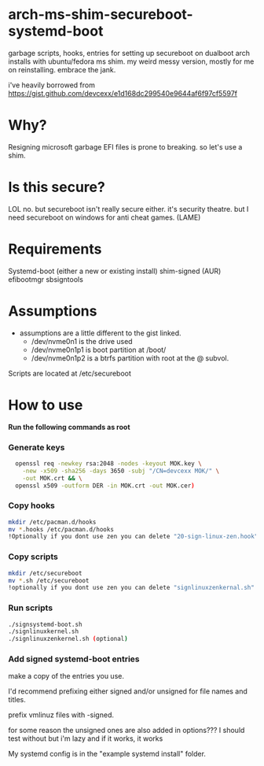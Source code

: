 # arch-ms-shim-secureboot-systemd-boot
garbage scripts, hooks, entries for setting up secureboot on dualboot arch installs with ubuntu/fedora ms shim.
my weird messy version, mostly for me on reinstalling.
embrace the jank.

i've heavily borrowed from https://gist.github.com/devcexx/e1d168dc299540e9644af6f97cf5597f

# Why?
Resigning microsoft garbage EFI files is prone to breaking.
so let's use a shim.

# Is this secure?
LOL no.
but secureboot isn't really secure either.
it's security theatre.
but I need secureboot on windows for anti cheat games. (LAME)

# Requirements
Systemd-boot (either a new or existing install)
shim-signed (AUR)
efibootmgr
sbsigntools

# Assumptions
  - assumptions are a little different to the gist linked.
    - /dev/nvme0n1 is the drive used
    - /dev/nvme0n1p1 is boot partition at /boot/
    - /dev/nvme0n1p2 is a btrfs partition with root at the @ subvol.

Scripts are located at /etc/secureboot


# How to use

**Run the following commands as root**

### Generate keys
```bash
  openssl req -newkey rsa:2048 -nodes -keyout MOK.key \
    -new -x509 -sha256 -days 3650 -subj "/CN=devcexx MOK/" \
    -out MOK.crt && \
  openssl x509 -outform DER -in MOK.crt -out MOK.cer) 
```
### Copy hooks
```bash
mkdir /etc/pacman.d/hooks
mv *.hooks /etc/pacman.d/hooks
!Optionally if you dont use zen you can delete "20-sign-linux-zen.hook" or adapt to whatever kernel you use
```
### Copy scripts
```bash
mkdir /etc/secureboot
mv *.sh /etc/secureboot
!optionally if you dont use zen you can delete "signlinuxzenkernal.sh" or adapt to whatever kernel you use
```

### Run scripts
```bash
./signsystemd-boot.sh
./signlinuxkernel.sh
./signlinuxzenkernel.sh (optional)
```

### Add signed systemd-boot entries
make a copy of the entries you use.

I'd recommend prefixing either signed and/or unsigned for file names and titles.

prefix vmlinuz files with -signed.

for some reason the unsigned ones are also added in options??? I should test without but i'm lazy and if it works, it works

My systemd config is in the "example systemd install" folder.
